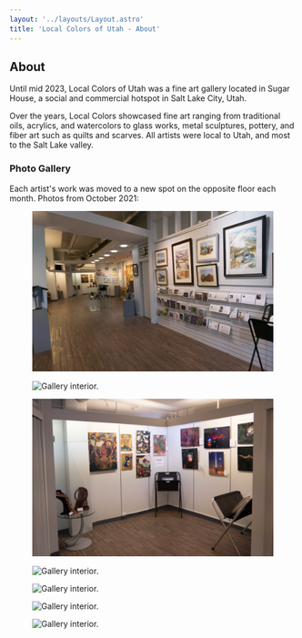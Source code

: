 ```yaml
---
layout: '../layouts/Layout.astro'
title: 'Local Colors of Utah - About'
---
```


## About

Until mid 2023, Local Colors of Utah was a fine art gallery located in Sugar House, a social and commercial hotspot in Salt Lake City, Utah.

Over the years, Local Colors showcased fine art ranging from traditional oils, acrylics, and watercolors to glass works, metal sculptures, pottery, and fiber art such as quilts and scarves. All artists were local to Utah, and most to the Salt Lake valley.

### Photo Gallery

Each artist's work was moved to a new spot on the opposite floor each month. Photos from October 2021:

<figure>
	<img alt="Gallery interior." src="/images/2021-10/1020004.jpg">
</figure>
<figure>
	<img alt="Gallery interior." src="/images/2021-10/1020008.jpg">
</figure>
<figure>
	<img alt="Gallery interior." src="/images/2021-10/1020034.jpg">
</figure>
<figure>
	<img alt="Gallery interior." src="/images/2021-10/1020047.jpg">
</figure>
<figure>
	<img alt="Gallery interior." src="/images/2021-10/1020049.jpg">
</figure>
<figure>
	<img alt="Gallery interior." src="/images/2021-10/1020052.jpg">
</figure>
<figure>
	<img alt="Gallery interior." src="/images/2021-10/1020089.jpg">
</figure>
